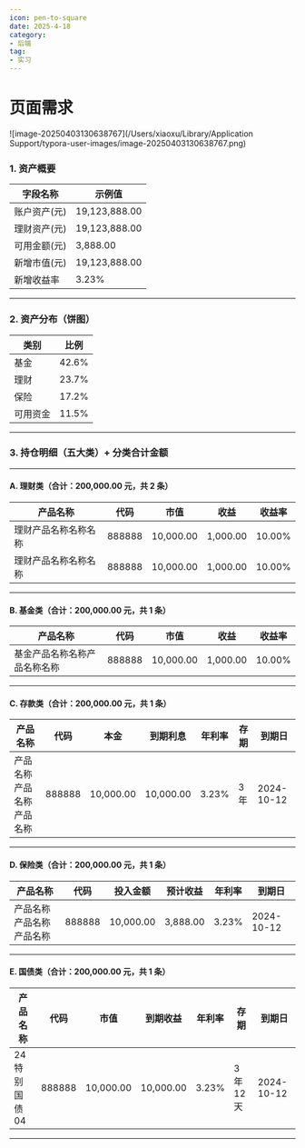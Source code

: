 ```yaml
---
icon: pen-to-square
date: 2025-4-18
category:
- 后端
tag:
- 实习
---
```

# 页面需求

![image-20250403130638767](/Users/xiaoxu/Library/Application Support/typora-user-images/image-20250403130638767.png)

### **1. 资产概要**

| 字段名称     | 示例值        |
| ------------ | ------------- |
| 账户资产(元) | 19,123,888.00 |
| 理财资产(元) | 19,123,888.00 |
| 可用金额(元) | 3,888.00      |
| 新增市值(元) | 19,123,888.00 |
| 新增收益率   | 3.23%         |

------

### **2. 资产分布（饼图）**

| 类别     | 比例  |
| -------- | ----- |
| 基金     | 42.6% |
| 理财     | 23.7% |
| 保险     | 17.2% |
| 可用资金 | 11.5% |

------

### **3. 持仓明细（五大类）+ 分类合计金额**

------

#### **A. 理财类（合计：200,000.00 元，共 2 条）**

| 产品名称             | 代码   | 市值      | 收益     | 收益率 |
| -------------------- | ------ | --------- | -------- | ------ |
| 理财产品名称名称名称 | 888888 | 10,000.00 | 1,000.00 | 10.00% |
| 理财产品名称名称名称 | 888888 | 10,000.00 | 1,000.00 | 10.00% |

------

#### **B. 基金类（合计：200,000.00 元，共 1 条）**

| 产品名称                     | 代码   | 市值      | 收益     | 收益率 |
| ---------------------------- | ------ | --------- | -------- | ------ |
| 基金产品名称名称产品名称名称 | 888888 | 10,000.00 | 1,000.00 | 10.00% |

------

#### **C. 存款类（合计：200,000.00 元，共 1 条）**

| 产品名称                 | 代码   | 本金      | 到期利息  | 年利率 | 存期 | 到期日     |
| ------------------------ | ------ | --------- | --------- | ------ | ---- | ---------- |
| 产品名称产品名称产品名称 | 888888 | 10,000.00 | 10,000.00 | 3.23%  | 3年  | 2024-10-12 |

------

#### **D. 保险类（合计：200,000.00 元，共 1 条）**

| 产品名称                 | 代码   | 投入金额  | 预计收益 | 年利率 | 到期日     |
| ------------------------ | ------ | --------- | -------- | ------ | ---------- |
| 产品名称产品名称产品名称 | 888888 | 10,000.00 | 3,888.00 | 3.23%  | 2024-10-12 |

------

#### **E. 国债类（合计：200,000.00 元，共 1 条）**

| 产品名称     | 代码   | 市值      | 到期收益  | 年利率 | 存期    | 到期日     |
| ------------ | ------ | --------- | --------- | ------ | ------- | ---------- |
| 24特别国债04 | 888888 | 10,000.00 | 10,000.00 | 3.23%  | 3年12天 | 2024-10-12 |

------

